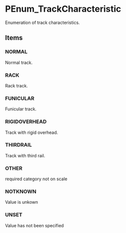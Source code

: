 # PEnum_TrackCharacteristic

Enumeration of track characteristics.
<!-- end of short definition -->


## Items

### NORMAL
Normal track.

### RACK
Rack track.

### FUNICULAR
Funicular track.

### RIGIDOVERHEAD
Track with rigid overhead.

### THIRDRAIL
Track with third rail.

### OTHER
required category not on scale

### NOTKNOWN
Value is unkown

### UNSET
Value has not been specified
